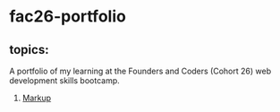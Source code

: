 # fac26-portfolio
## topics:
A portfolio of my learning at the Founders and Coders (Cohort 26) web development skills bootcamp.
1. [Markup](../main/learnings/markup.md)
